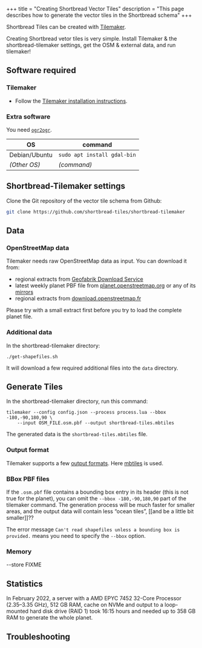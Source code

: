 +++
title = "Creating Shortbread Vector Tiles"
description = "This page describes how to generate the vector tiles in the Shortbread schema"
+++

Shortbread Tiles can be created with [Tilemaker](https://tilemaker.org/).


Creating Shortbread vetor tiles is very simple. Install Tilemaker & the shortbread-tilemaker settings, get the OSM & external data, and run tilemaker!

## Software required
### Tilemaker

* Follow the [Tilemaker installation instructions](https://github.com/systemed/tilemaker/blob/master/docs/INSTALL.md).

### Extra software

You need [`ogr2ogr`](https://gdal.org/programs/ogr2ogr.html).

| OS            | command                     |
|---------------|-----------------------------|
| Debian/Ubuntu | `sudo apt install gdal-bin` |
| _(Other OS)_  | _(command)_                 |

## Shortbread-Tilemaker settings

Clone the Git repository of the vector tile schema from Github:

```sh
git clone https://github.com/shortbread-tiles/shortbread-tilemaker
```

## Data

### OpenStreetMap data

Tilemaker needs raw OpenStreetMap data as input. You can download it from:

* regional extracts from [Geofabrik Download Service](https://download.geofabrik.de)
* latest weekly planet PBF file from [planet.openstreetmap.org](https://planet.openstreetmap.org/) or any of its [mirrors](https://wiki.openstreetmap.org/wiki/Planet.osm#Planet.osm_mirrors)
* regional extracts from [download.openstreetmap.fr](https://download.openstreetmap.fr/extracts/)

Please try with a small extract first before you try to load the complete planet file.

### Additional data

In the shortbread-tilemaker directory:

	./get-shapefiles.sh

It will download a few required additional files into the `data` directory.

## Generate Tiles

In the shortbread-tilemaker directory, run this command:

	tilemaker --config config.json --process process.lua --bbox -180,-90,180,90 \
		--input OSM_FILE.osm.pbf --output shortbread-tiles.mbtiles


The generated data is the `shortbread-tiles.mbtiles` file.

### Output format

Tilemaker supports a few [output formats](https://github.com/systemed/tilemaker/blob/master/docs/RUNNING.md#standard-usage). Here [mbtiles](https://wiki.openstreetmap.org/wiki/MBTiles) is used.


### BBox PBF files

If the `.osm.pbf` file contains a bounding box entry in its header (this is not
true for the planet), you can omit the `--bbox -180,-90,180,90` part of the
tilemaker command. The generation process will be much faster for smaller
areas, and the output data will contain less “ocean tiles”, [[and be a little
bit smaller]]??

The error message `Can't read shapefiles unless a bounding box is provided.`
means you need to specify the `--bbox` option.

### Memory

--store FIXME


## Statistics

In February 2022, a server with a AMD EPYC 7452 32-Core Processor (2.35–3.35 GHz), 512 GB RAM,
cache on NVMe and output to a loop-mounted hard disk drive (RAID 1) took 16:15 hours and needed up
to 358 GB RAM to generate the whole planet.

## Troubleshooting
